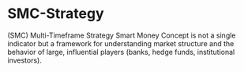 # SMC-Strategy
(SMC) Multi-Timeframe Strategy Smart Money Concept is not a single indicator but a framework for understanding market structure and the behavior of large, influential players (banks, hedge funds, institutional investors).
